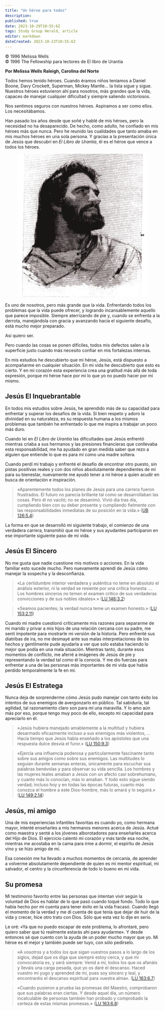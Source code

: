 ```yaml
---
title: "Un héroe para todos"
description: 
published: true
date: 2023-10-29T10:55:6Z
tags: Study Group Herald, article
editor: markdown
dateCreated: 2023-10-23T10:55:6Z
---
```


<p class="v-card v-sheet theme--light grey lighten-3 px-2">© 1996 Melissa Wells<br>© 1996 The Fellowship para lectores de El libro de Urantia</p>


**Por Melissa Wells**
**Raleigh, Carolina del Norte**

Todos hemos tenido héroes. Cuando éramos niños teníamos a Daniel Boone, Davy Crockett, Superman, Mickey Mantle... la lista sigue y sigue. Nuestros héroes estuvieron ahí para nosotros, más grandes que la vida, capaces de manejar cualquier dificultad y siempre saliendo victoriosos.

Nos sentimos seguros con nuestros héroes. Aspiramos a ser como ellos. Los necesitábamos.

Han pasado los años desde que soñé y hablé de mis héroes, pero la necesidad no ha desaparecido. De hecho, como adulto, he confiado en mis héroes más que nunca. Pero he reunido las cualidades que tanto amaba en mis muchos héroes en una sola persona. Y gracias a la presentación única de Jesús que descubrí en _El Libro de Urantia_, él es el héroe que vence a todos los héroes.

<figure id="Figure_1" class="image urantiapedia">
<img src="/image/article/Study_Group_Herald/Jesus.jpg">
</figure>

Es uno de nosotros, pero más grande que la vida. Enfrentando todos los problemas que la vida puede ofrecer, y logrando incansablemente aquello que parece imposible. Siempre aterrizando de pie y, cuando se enfrenta a la derrota, manejándola con gracia y avanzando hacia el siguiente desafío, está mucho mejor preparado.

Así quiero ser.

Pero cuando las cosas se ponen difíciles, todos mis defectos salen a la superficie justo cuando más necesito confiar en mis fortalezas internas.

En mis estudios he descubierto que mi héroe, Jesús, está dispuesto a acompañarme en cualquier situación. En mi vida he descubierto que esto es cierto. Y en mi corazón esta experiencia crea una gratitud más allá de toda expresión, porque mi héroe hace por mí lo que yo no puedo hacer por mí mismo.

## Jesús El Inquebrantable

En todos mis estudios sobre Jesús, he aprendido más de su capacidad para enfrentar y superar los desafíos de la vida. Si bien respeto y adoro la divinidad en su naturaleza, es su respuesta humana a los mismos problemas que también he enfrentado lo que me inspira a trabajar un poco más duro.

Cuando leí en _El Libro de Urantia_ las dificultades que Jesús enfrentó mientras criaba a sus hermanos y las presiones financieras que conllevaba esta responsabilidad, me ha ayudado en gran medida saber que rezo a alguien que entiende lo que es para mí como una madre soltera.

Cuando perdí mi trabajo y enfrenté el desafío de encontrar otro puesto, sin pistas positivas reales y con dos niños absolutamente dependientes de mí para su bienestar, nuevamente me ayudó tener a mi héroe a quien acudir en busca de orientación e inspiración.

> «Aparentemente todos los planes de Jesús para una carrera fueron frustrados. El futuro no parecía brillante tal como se desarrollaban las cosas. Pero él no vaciló; no se desanimó. Vivió día tras día, cumpliendo bien con su deber presente y cumpliendo fielmente con las responsabilidades inmediatas de su posición en la vida.» ([UB 126:5.4](/en/The_Urantia_Book/126#p5_4))

La forma en que se desarrolló mi siguiente trabajo, el comienzo de una verdadera carrera, transmitió que mi héroe y sus ayudantes participaron en ese importante siguiente paso de mi vida.

## Jesús El Sincero

No me gusta que nadie cuestione mis motivos o acciones. En la vida familiar esto sucede mucho. Pero nuevamente aprendí de Jesús cómo manejar la sospecha y la desconfianza.

> «La certidumbre interior verdadera y auténtica no teme en absoluto el análisis exterior, ni la verdad se resiente por una crítica honesta. ... Los hombres sinceros no temen el examen crítico de sus verdaderas convicciones y de sus nobles ideales».» (<a id="a50_252"></a>[LU 146:3.2](/es/The_Urantia_Book/146#p3_2))

> «Seamos pacientes; la verdad nunca teme un examen honesto.» (<a id="a52_63"></a>[LU 153:2.11](/es/The_Urantia_Book/153#p2_11))

Cuando mi madre cuestionó críticamente mis razones para separarme de mi marido y privar a mis hijos de una relación cercana con su padre, me sentí impotente para mostrarle mi versión de la historia. Pero enfrenté sus diatribas de ira, no me desmayé ante sus malas interpretaciones de los hechos y gentilmente pude ayudarla a ver que solo estaba haciendo lo mejor que podía en una mala situación. Mientras tanto, durante esos momentos de conflicto, me aferré a imágenes de Jesús de pie y representando la verdad tal como él la conocía. Y me dio fuerzas para enfrentar a una de las personas más importantes de mi vida que había perdido temporalmente la fe en mí.

## Jesús El Estratega

Nunca deja de sorprenderme cómo Jesús pudo manejar con tanto éxito los intentos de sus enemigos de avergonzarlo en público. Tal sabiduría, tal agilidad, tal razonamiento claro son para mí una maravilla. Y lo amo aún más por eso, porque tengo muy poco de ello, excepto mi capacidad para apreciarlo en él.

> «Jesús hubiera manejado amablemente a la multitud y hubiera desarmado eficazmente incluso a sus enemigos más violentos, ... Hacía tiempo que Jesús había enseñado a los apóstoles que una respuesta dulce desvía el furor.» (<a id="a60_223"></a>[LU 150:9.3](/es/The_Urantia_Book/150#p9_3))

> «Ejercía una influencia poderosa y particularmente fascinante tanto sobre sus amigos como sobre sus enemigos. Las multitudes lo seguían durante semanas enteras, únicamente para escuchar sus palabras benévolas y para observar su vida sencilla. Los hombres y las mujeres leales amaban a Jesús con un afecto casi sobrehumano, y cuanto más lo conocían, más lo amaban. Y todo esto sigue siendo verdad; incluso hoy y en todas las épocas futuras, cuanto más conozca el hombre a este Dios-hombre, más lo amará y lo seguirá.» (<a id="a62_520"></a>[LU 149:2.14](/es/The_Urantia_Book/149#p2_14))

## Jesús, mi amigo

Una de mis experiencias infantiles favoritas es cuando yo, como hermana mayor, intenté enseñarles a mis hermanos menores acerca de Jesús. Actué como maestra y senté a los jóvenes alborotadores para enseñarles acerca del Hijo de Dios. El ejercicio calentó mi corazón y más tarde esa noche, mientras me acostaba en la cama para irme a dormir, el espíritu de Jesús vino y se hizo amigo de mí.

Esa conexión me ha llevado a muchos momentos de cercanía, de aprender a volverme absolutamente dependiente de quien es mi mentor espiritual, mi salvador, el centro y la circunferencia de todo lo bueno en mi vida.

## Su promesa

Mi testimonio favorito entre las personas que intentan vivir según la voluntad de Dios es hablar de lo que pasó cuando toqué fondo. Todo lo que había hecho por mi cuenta para tener éxito en la vida fracasó. Cuando llegó el momento de la verdad y me di cuenta de que tenía que dejar de huir de la vida y crecer, hice otro trato con Dios. Sólo que esta vez lo dije en serio.

Le oré: «Ya que no puedo escapar de este problema, lo afrontaré, pero quiero saber que tú realmente estarás ahí para ayudarme». Y desde entonces sé que cuento con la ayuda de un poder mucho mayor que yo. Mi héroe es el mejor y también puede ser tuyo, con sólo pedírselo.

> «A vosotros y a todos los que sigan vuestros pasos a lo largo de los siglos, dejad que os diga que siempre estoy cerca, y que mi convocatoria es, y será siempre: Venid a mí, todos los que os afanáis y lleváis una carga pesada, que yo os daré el descanso. Haced vuestro mi yugo y aprended de mí, pues soy sincero y leal, y encontraréis el descanso espiritual para vuestra alma». (<a id="a76_381"></a>[LU 163:6.7](/es/The_Urantia_Book/163#p6_7))

> «Cuando pusieron a prueba las promesas del Maestro, comprobaron que sus palabras eran ciertas. Y desde aquel día, un número incalculable de personas también han probado y comprobado la certeza de estas mismas promesas.» (<a id="a78_223"></a>[LU 163:6.8](/es/The_Urantia_Book/163#p6_8))

